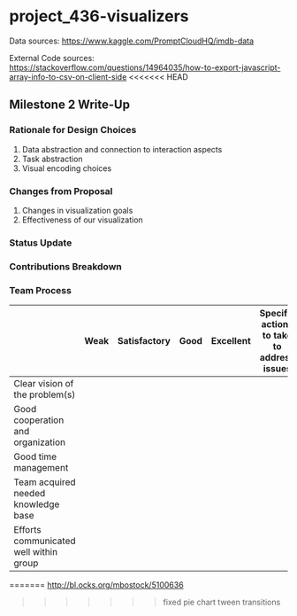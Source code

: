 # project_436-visualizers

Data sources: https://www.kaggle.com/PromptCloudHQ/imdb-data

External Code sources: https://stackoverflow.com/questions/14964035/how-to-export-javascript-array-info-to-csv-on-client-side
<<<<<<< HEAD

## Milestone 2 Write-Up

### Rationale for Design Choices
1. Data abstraction and connection to interaction aspects
2. Task abstraction
3. Visual encoding choices

### Changes from Proposal
1. Changes in visualization goals
2. Effectiveness of our visualization

### Status Update

### Contributions Breakdown

### Team Process
|                                        | Weak | Satisfactory | Good | Excellent | Specific actions to take to address issues |
|----------------------------------------|------|--------------|------|-----------|--------------------------------------------|
| Clear vision of the problem(s)         |      |              |      |           |                                            |
| Good cooperation and organization      |      |              |      |           |                                            |
| Good time management                   |      |              |      |           |                                            |
| Team acquired needed knowledge base    |      |              |      |           |                                            |
| Efforts communicated well within group |      |              |      |           |                                            |
=======
                       http://bl.ocks.org/mbostock/5100636
>>>>>>> fixed pie chart tween transitions
